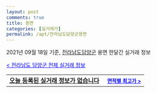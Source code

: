 ```yaml
---
layout: post
comments: true
title: 용면
categories: [실거래가]
permalink: /apt/전라남도담양군용면
---
```


2021년 09월 18일 기준, <a href="/apt/전라남도담양군">전라남도담양군</a> 용면 한달간 실거래 정보

<a style="color: blue;" href="/apt/전라남도담양군">< 전라남도 담양군 전체 실거래 정보</a>
<!---- start ---->
<table>
  <tr>
    <td colspan="4" style="font-weight: bold;"><a href="/apt/전라남도담양군용면{name_without_space}">오늘 등록된 실거래 정보가 없습니다</a> &nbsp;&nbsp;&nbsp; <a style="color: blue; font-size: smaller;" href="/apt/전라남도담양군용면{name_without_space}">면적별 최고가 ></a></td>
  </tr>
    
</table>
<!---- end ---->
    